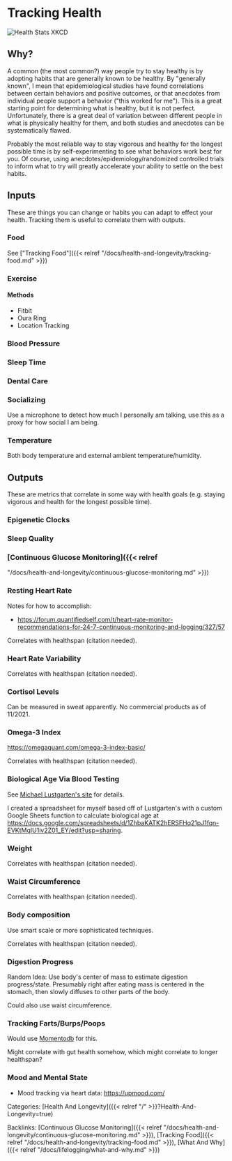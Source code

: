 # Tracking Health

![Health Stats XKCD](/docs/health-and-longevity/xkcd_health_stats.png)

## Why?

A common (the most common?) way people try to stay healthy is by adopting habits
that are generally known to be healthy. By "generally known", I mean that
epidemiological studies have found correlations between certain behaviors and
positive outcomes, or that anecdotes from individual people support a behavior
("this worked for me"). This is a great starting point for determining what is
healthy, but it is not perfect. Unfortunately, there is a great deal of
variation between different people in what is physically healthy for them, and
both studies and anecdotes can be systematically flawed.

Probably the most reliable way to stay vigorous and healthy for the longest
possible time is by self-experimenting to see what behaviors work best for you.
Of course, using anecdotes/epidemiology/randomized controlled trials to inform
what to try will greatly accelerate your ability to settle on the best habits.

## Inputs

These are things you can change or habits you can adapt to effect your health.
Tracking them is useful to correlate them with outputs.

### Food

See ["Tracking Food"]({{< relref "/docs/health-and-longevity/tracking-food.md" >}})

### Exercise

#### Methods

 - Fitbit
 - Oura Ring
 - Location Tracking

### Blood Pressure

### Sleep Time

### Dental Care

### Socializing

Use a microphone to detect how much I personally am talking, use this as a
proxy for how social I am being.

### Temperature

Both body temperature and external ambient temperature/humidity.

## Outputs

These are metrics that correlate in some way with health goals (e.g. staying
vigorous and health for the longest possible time).

### Epigenetic Clocks

### Sleep Quality

### [Continuous Glucose Monitoring]({{< relref
"/docs/health-and-longevity/continuous-glucose-monitoring.md" >}})

### Resting Heart Rate

Notes for how to accomplish:

 - https://forum.quantifiedself.com/t/heart-rate-monitor-recommendations-for-24-7-continuous-monitoring-and-logging/327/57

Correlates with healthspan (citation needed).

### Heart Rate Variability

Correlates with healthspan (citation needed).

### Cortisol Levels

Can be measured in sweat apparently. No commercial products as of 11/2021.

### Omega-3 Index

https://omegaquant.com/omega-3-index-basic/

Correlates with healthspan (citation needed).

### Biological Age Via Blood Testing

See [Michael Lustgarten's
site](https://michaellustgarten.com/2021/09/11/quantifying-biological-age-blood-test-4-in-2021/)
for details.

I created a spreadsheet for myself based off of Lustgarten's with a custom
Google Sheets function to calculate biological age at
https://docs.google.com/spreadsheets/d/1ZhbaKATK2hERSFHq21pJ1fqn-EVKtMqIU1iv2Z01_EY/edit?usp=sharing.

### Weight

Correlates with healthspan (citation needed).

### Waist Circumference

Correlates with healthspan (citation needed).

### Body composition

Use smart scale or more sophisticated techniques.

Correlates with healthspan (citation needed).

### Digestion Progress

Random Idea: Use body's center of mass to estimate digestion progress/state.
Presumably right after eating mass is centered in the stomach, then slowly
diffuses to other parts of the body.

Could also use waist circumference.

### Tracking Farts/Burps/Poops

Would use [Momentodb](https://mementodatabase.com/) for this.

Might correlate with gut health somehow, which might correlate to longer
healthspan?

### Mood and Mental State

 - Mood tracking via heart data: https://upmood.com/

Categories:
[Health And Longevity]({{< relref "/" >}}?Health-And-Longevity=true)

Backlinks:
[Continuous Glucose Monitoring]({{< relref "/docs/health-and-longevity/continuous-glucose-monitoring.md" >}}),
[Tracking Food]({{< relref "/docs/health-and-longevity/tracking-food.md" >}}),
[What And Why]({{< relref "/docs/lifelogging/what-and-why.md" >}})